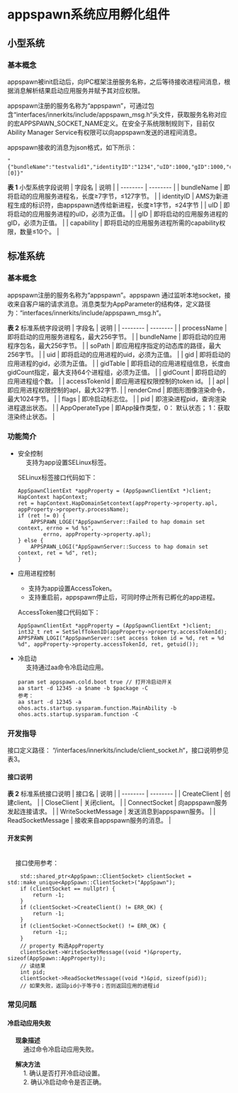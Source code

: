 # appspawn系统应用孵化组件<a name="ZH-CN_TOPIC_0000001063680582"></a>

## 小型系统

### 基本概念

appspawn被init启动后，向IPC框架注册服务名称，之后等待接收进程间消息，根据消息解析结果启动应用服务并赋予其对应权限。

appspawn注册的服务名称为“appspawn”，可通过包含“interfaces/innerkits/include/appspawn_msg.h“头文件，获取服务名称对应的宏APPSPAWN_SOCKET_NAME定义。在安全子系统限制规则下，目前仅Ability Manager Service有权限可以向appspawn发送的进程间消息。

appspawn接收的消息为json格式，如下所示：
  ```
  "{"bundleName":"testvalid1","identityID":"1234","uID":1000,"gID":1000,"capability":[0]}"
  ```

  **表 1**  小型系统字段说明
  | 字段名 | 说明 |
  | -------- | -------- |
  | bundleName | 即将启动的应用服务进程名，长度≥7字节，≤127字节。 |
  | identityID | AMS为新进程生成的标识符，由appspawn透传给新进程，长度≥1字节，≤24字节 |
  | uID | 即将启动的应用服务进程的uID，必须为正值。 |
  | gID | 即将启动的应用服务进程的gID，必须为正值。 |
  | capability | 即将启动的应用服务进程所需的capability权限，数量≤10个。 |

## 标准系统

### 基本概念<a name="section56901555912"></a>

appspawn注册的服务名称为“appspawn”。appspawn 通过监听本地socket，接收来自客户端的请求消息。消息类型为AppParameter的结构体，定义路径为：“interfaces/innerkits/include/appspawn_msg.h“。


  **表 2**  标准系统字段说明
  | 字段名 | 说明 |
  | -------- | -------- |
  | processName | 即将启动的应用服务进程名，最大256字节。 |
  | bundleName | 即将启动的应用程序包名，最大256字节。 |
  | soPath | 即应用程序指定的动态库的路径，最大256字节。 |
  | uid | 即将启动的应用进程的uid，必须为正值。 |
  | gid | 即将启动的应用进程的gid，必须为正值。 |
  | gidTable | 即将启动的应用进程组信息，长度由gidCount指定，最大支持64个进程组，必须为正值。 |
  | gidCount | 即将启动的应用进程组个数。 |
  | accessTokenId | 即应用进程权限控制的token id。 |
  | apl | 即应用进程权限控制的apl，最大32字节. |
  | renderCmd | 即图形图像渲染命令， 最大1024字节。 |
  | flags | 即冷启动标志位。 |
  | pid | 即渲染进程pid，查询渲染进程退出状态。 |
  | AppOperateType | 即App操作类型，0： 默认状态； 1：获取渲染终止状态。 |

### 功能简介<a name="section56901555911"></a>

- 安全控制
  <br> &emsp; 支持为app设置SELinux标签。

  SELinux标签接口代码如下：
    ```
    AppSpawnClientExt *appProperty = (AppSpawnClientExt *)client;
    HapContext hapContext;
    ret = hapContext.HapDomainSetcontext(appProperty->property.apl, appProperty->property.processName);
    if (ret != 0) {
        APPSPAWN_LOGE("AppSpawnServer::Failed to hap domain set context, errno = %d %s",
            errno, appProperty->property.apl);
    } else {
        APPSPAWN_LOGI("AppSpawnServer::Success to hap domain set context, ret = %d", ret);
    }
    ```
- 应用进程控制

  - 支持为app设置AccessToken。
  - 支持重启前，appspawn停止后，可同时停止所有已孵化的app进程。

  AccessToken接口代码如下：
    ```
    AppSpawnClientExt *appProperty = (AppSpawnClientExt *)client;
    int32_t ret = SetSelfTokenID(appProperty->property.accessTokenId);
    APPSPAWN_LOGI("AppSpawnServer::set access token id = %d, ret = %d %d", appProperty->property.accessTokenId, ret, getuid());
    ```

- 冷启动
  <br> &emsp; 支持通过aa命令冷启动应用。

    ```
    param set appspawn.cold.boot true // 打开冷启动开关
    aa start -d 12345 -a $name -b $package -C
    参考：
    aa start -d 12345 -a ohos.acts.startup.sysparam.function.MainAbility -b ohos.acts.startup.sysparam.function -C
    ```

### 开发指导<a name="section56901555913"></a>

  接口定义路径： “/interfaces/innerkits/include/client_socket.h“，接口说明参见表3。

#### 接口说明<a name="section56901555914"></a>

  **表 2**  标准系统接口说明
  | 接口名 | 说明 |
  | -------- | -------- |
  | CreateClient | 创建client。 |
  | CloseClient | 关闭client。 |
  | ConnectSocket | 向appspawn服务发起连接请求。 |
  | WriteSocketMessage | 发送消息到appspawn服务。 |
  | ReadSocketMessage | 接收来自appspawn服务的消息。 |


#### 开发实例<a name="section56901555915"></a>

<br> &emsp; 接口使用参考：
```
    std::shared_ptr<AppSpawn::ClientSocket> clientSocket = std::make_unique<AppSpawn::ClientSocket>("AppSpawn");
    if (clientSocket == nullptr) {
        return -1;
    }
    if (clientSocket->CreateClient() != ERR_OK) {
        return -1;
    }
    if (clientSocket->ConnectSocket() != ERR_OK) {
        return -1;;
    }
    // property 构造AppProperty
    clientSocket->WriteSocketMessage((void *)&property, sizeof(AppSpawn::AppProperty));
    // 读结果
    int pid;
    clientSocket->ReadSocketMessage((void *)&pid, sizeof(pid));
    // 如果失败，返回pid小于等于0；否则返回应用的进程id
```

### 常见问题<a name="section56901555916"></a>

#### 冷启动应用失败<a name="section56901555917"></a>

   &emsp; **现象描述**
   <br> &emsp; &emsp; 通过命令冷启动应用失败。

   &emsp; **解决方法**
    <br> &emsp;  &emsp; 1. 确认是否打开冷启动设置。
    <br> &emsp; &emsp; 2. 确认冷启动命令是否正确。
